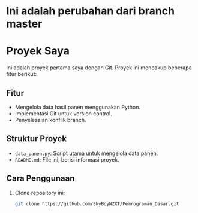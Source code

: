 # Ini adalah perubahan dari branch master

# Proyek Saya

Ini adalah proyek pertama saya dengan Git. Proyek ini mencakup beberapa fitur berikut:

## Fitur

- Mengelola data hasil panen menggunakan Python.
- Implementasi Git untuk version control.
- Penyelesaian konflik branch.

## Struktur Proyek

- `data_panen.py`: Script utama untuk mengelola data panen.
- `README.md`: File ini, berisi informasi proyek.

## Cara Penggunaan

1. Clone repository ini:
   ```bash
   git clone https://github.com/SkyBoyNZXT/Pemrograman_Dasar.git
   ```
